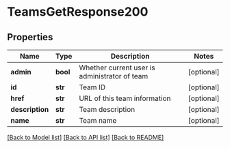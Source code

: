 # TeamsGetResponse200

## Properties
Name | Type | Description | Notes
------------ | ------------- | ------------- | -------------
**admin** | **bool** | Whether current user is administrator of team | [optional] 
**id** | **str** | Team ID | [optional] 
**href** | **str** | URL of this team information | [optional] 
**description** | **str** | Team description | [optional] 
**name** | **str** | Team name | [optional] 

[[Back to Model list]](../README.md#documentation-for-models) [[Back to API list]](../README.md#documentation-for-api-endpoints) [[Back to README]](../README.md)


